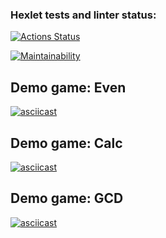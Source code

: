 ### Hexlet tests and linter status:
[![Actions Status](https://github.com/dariakoval/java-project-61/workflows/hexlet-check/badge.svg)](https://github.com/dariakoval/java-project-61/actions)

[![Maintainability](https://api.codeclimate.com/v1/badges/fe97f0be1e7c92a35a7b/maintainability)](https://codeclimate.com/github/dariakoval/java-project-61/maintainability)

## Demo game: Even

[![asciicast](https://asciinema.org/a/aU6x9m3Zz5LBsIPVoAQnL3T69.svg)](https://asciinema.org/a/aU6x9m3Zz5LBsIPVoAQnL3T69)


## Demo game: Calc
[![asciicast](https://asciinema.org/a/YsPYNNgJYTWvLnQ6noPEALIIl.svg)](https://asciinema.org/a/YsPYNNgJYTWvLnQ6noPEALIIl)

## Demo game: GCD
[![asciicast](https://asciinema.org/a/P71M54GJozfX31u94kvUWWwKy.svg)](https://asciinema.org/a/P71M54GJozfX31u94kvUWWwKy)



